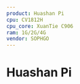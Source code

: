 ```yaml
---
product: Huashan Pi
cpu: CV1812H
cpu_core: XuanTie C906
ram: 1G/2G/4G
vendor: SOPHGO
---
```


# Huashan Pi


